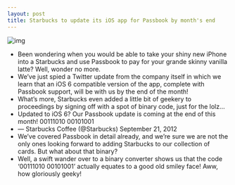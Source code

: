 ```yaml
---
layout: post
title: Starbucks to update its iOS app for Passbook by month's end
---
```

![img](http://media.idownloadblog.com/wp-content/uploads/2012/09/Starbucks-store.jpg)
* Been wondering when you would be able to take your shiny new iPhone into a Starbucks and use Passbook to pay for your grande skinny vanilla latte? Well, wonder no more.
* We’ve just spied a Twitter update from the company itself in which we learn that an iOS 6 compatible version of the app, complete with Passbook support, will be with us by the end of the month!
* What’s more, Starbucks even added a little bit of geekery to proceedings by signing off with a spot of binary code, just for the lolz…
* Updated to iOS 6? Our Passbook update is coming at the end of this month! 00111010 00101001
* — Starbucks Coffee (@Starbucks) September 21, 2012
* We’ve covered Passbook in detail already, and we’re sure we are not the only ones looking forward to adding Starbucks to our collection of cards. But what about that binary?
* Well, a swift wander over to a binary converter shows us that the code ‘00111010 00101001’ actually equates to a good old smiley face! Aww, how gloriously geeky!

